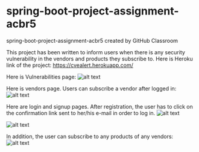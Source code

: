# spring-boot-project-assignment-acbr5
spring-boot-project-assignment-acbr5 created by GitHub Classroom

This project has been written to inform users when there is any security vulnerability in the vendors and products they subscribe to. Here is Heroku link of the project: https://cvealert.herokuapp.com/

Here is Vulnerabilities page:
![alt text](https://github.com/java-sql-enerjisa-bootcamp/spring-boot-project-assignment-acbr5/blob/main/images/Screenshot%20at%202021-03-14%2016-39-10.png)

Here is vendors page. Users can subscribe a vendor after logged in:
![alt text](https://github.com/java-sql-enerjisa-bootcamp/spring-boot-project-assignment-acbr5/blob/main/images/Screenshot%20at%202021-03-14%2016-39-35.png)

Here are login and signup pages. After registration, the user has to click on the confirmation link sent to her/his e-mail in order to log in.
![alt text](https://github.com/java-sql-enerjisa-bootcamp/spring-boot-project-assignment-acbr5/blob/main/images/Screenshot%20at%202021-03-14%2016-39-50.png)

![alt text](https://github.com/java-sql-enerjisa-bootcamp/spring-boot-project-assignment-acbr5/blob/main/images/Screenshot%20at%202021-03-14%2016-40-04.png)

In addition, the user can subscribe to any products of any vendors:
![alt text](https://github.com/java-sql-enerjisa-bootcamp/spring-boot-project-assignment-acbr5/blob/main/images/Screenshot%20at%202021-03-14%2016-42-00.png)

